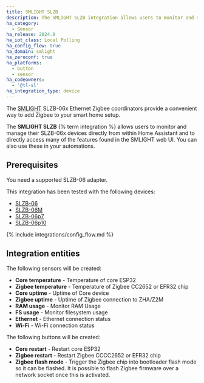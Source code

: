 ```yaml
---
title: SMLIGHT SLZB
description: The SMLIGHT SLZB integration allows users to monitor and manage their SMLIGHT SLZB-06x devices from directly within Home Assistant.
ha_category:
  - Sensor
ha_release: 2024.9
ha_iot_class: Local Polling
ha_config_flow: true
ha_domain: smlight
ha_zeroconf: true
ha_platforms:
  - button
  - sensor
ha_codeowners:
  - '@tl-sl'
ha_integration_type: device
---
```


The [SMLIGHT](https://smlight.tech) SLZB-06x Ethernet Zigbee coordinators
provide a convenient way to add Zigbee to your smart home setup.

The **SMLIGHT SLZB** {% term integration %} allows users to monitor and manage their SLZB-06x devices
directly from within Home Assistant and to directly access many of the
features found in the SMLIGHT web UI. You can also use these in your automations.

## Prerequisites

You need a supported SLZB-06 adapter.

 This integration has been tested with the following devices:

- [SLZB-06](https://smlight.tech/product/slzb-06)
- [SLZB-06M](https://smlight.tech/product/slzb-06m)
- [SLZB-06p7](https://smlight.tech/product/slzb-06p7)
- [SLZB-06p10](https://smlight.tech/product/slzb-06p10/)
  
{% include integrations/config_flow.md %}

## Integration entities

The following sensors will be created:

- **Core temperature** - Temperature of core ESP32
- **Zigbee temperature** - Temperature of Zigbee CC2652 or EFR32 chip
- **Core uptime** - Uptime of Core device
- **Zigbee uptime** - Uptime of Zigbee connection to ZHA/Z2M
- **RAM usage** - Monitor RAM Usage
- **FS usage** - Monitor filesystem usage
- **Ethernet** - Ethernet connection status
- **Wi-Fi** - Wi-Fi connection status

The following buttons will be created:

- **Core restart** - Restart core ESP32
- **Zigbee restart** - Restart Zigbee CCCC2652 or EFR32 chip
- **Zigbee flash mode** - Trigger the Zigbee chip into bootloader flash mode so it can be flashed. It is possible to flash Zigbee firmware over a network socket once this is activated.

